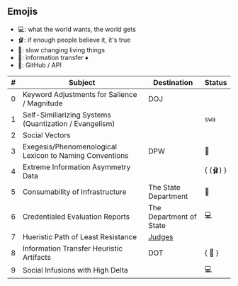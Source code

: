 ## Emojis
* 💻: what the world wants, the world gets
* 🩰: if enough people believe it, it's true
* 👔: slow changing living things 
* 🌈: information transfer ♦️
* 🎉: GitHub / API

| # | Subject | Destination | Status |
| ------- | ------- | ------- | ------- |
| 0 | Keyword Adjustments for Salience / Magnitude | DOJ |  |
| 1 | Self-Similiarizing Systems (Quantization / Evangelism) |  | `swa` |
| 2 | Social Vectors |  |  |
| 3 | Exegesis/Phenomenological Lexicon to Naming Conventions | DPW | 👔 |
| 4 | Extreme Information Asymmetry Data |  | { (🩰) } |
| 5 | Consumability of Infrastructure | The State Department | 🎉 |
| 6 | Credentialed Evaluation Reports | The Department of State | 💻 |
| 7 | Hueristic Path of Least Resistance | [Judges](https://github.com/InformationAsymmetry/Judges) |  |
| 8 | Information Transfer Heuristic Artifacts | DOT | { 👔 } |
| 9 | Social Infusions with High Delta |  | 💻 |
